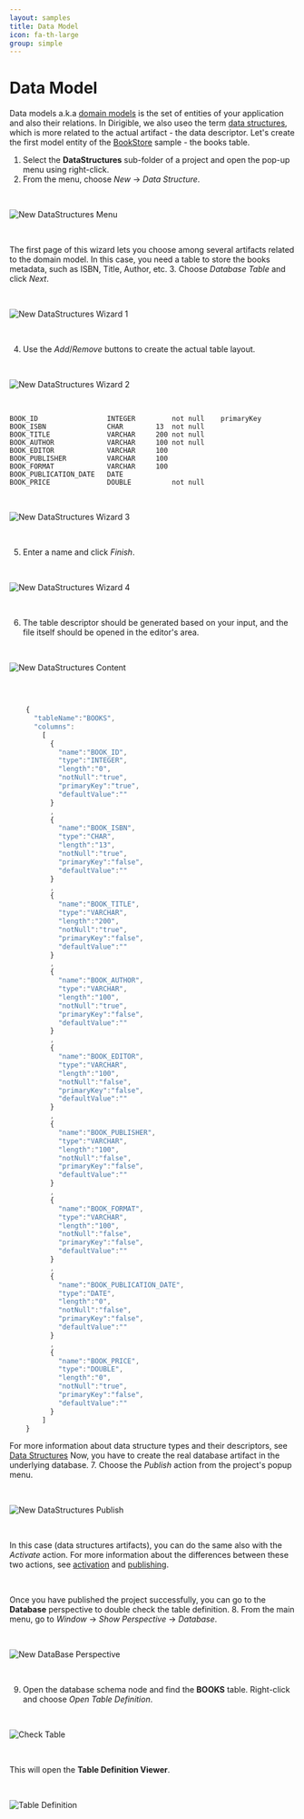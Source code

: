 ```yaml
---
layout: samples
title: Data Model
icon: fa-th-large
group: simple
---
```


Data Model
===

Data models a.k.a [domain models](http://en.htmlpedia.org/wiki/Domain_model) is the set of entities of your application and also their relations.
In Dirigible, we also useo the term [data structures](../help/data_structures.html), which is more related to the actual artifact - the data descriptor.
Let's create the first model entity of the [BookStore](bookstore.html) sample - the books table.

1. Select the **DataStructures** sub-folder of a project and open the pop-up menu using right-click.
2. From the menu, choose *New* -> *Data Structure*.

<br>

![New DataStructures Menu](bookstore/6_books_new_ds_menu.png)

<br>

The first page of this wizard lets you choose among several artifacts related to the domain model. In this case, you need a table to store the books metadata, such as ISBN, Title, Author, etc.
3. Choose *Database Table* and click *Next*.

<br>

![New DataStructures Wizard 1](bookstore/7_books_new_ds_wizard_1.png)

<br>

4. Use the *Add*/*Remove* buttons to create the actual table layout.

<br>

![New DataStructures Wizard 2](bookstore/8_books_new_ds_wizard_2.png)

<br>

	BOOK_ID                 INTEGER         not null    primaryKey
	BOOK_ISBN               CHAR        13  not null
	BOOK_TITLE              VARCHAR     200 not null
	BOOK_AUTHOR             VARCHAR     100 not null
	BOOK_EDITOR             VARCHAR     100
	BOOK_PUBLISHER          VARCHAR     100
	BOOK_FORMAT             VARCHAR     100
	BOOK_PUBLICATION_DATE   DATE
	BOOK_PRICE              DOUBLE          not null

<br>

![New DataStructures Wizard 3](bookstore/9_books_new_ds_wizard_3.png)

<br>

5. Enter a name and click *Finish*.
<br>

![New DataStructures Wizard 4](bookstore/10_books_new_ds_wizard_4.png)

<br>

6. The table descriptor should be generated based on your input, and the file itself should be opened in the editor's area.
<br>

![New DataStructures Content](bookstore/11_books_new_ds_content.png)

<br>

```javascript

	{
	  "tableName":"BOOKS",
	  "columns":
	    [
	      {
	        "name":"BOOK_ID",
	        "type":"INTEGER",
	        "length":"0",
	        "notNull":"true",
	        "primaryKey":"true",
	        "defaultValue":""
	      }
	      ,
	      {
	        "name":"BOOK_ISBN",
	        "type":"CHAR",
	        "length":"13",
	        "notNull":"true",
	        "primaryKey":"false",
	        "defaultValue":""
	      }
	      ,
	      {
	        "name":"BOOK_TITLE",
	        "type":"VARCHAR",
	        "length":"200",
	        "notNull":"true",
	        "primaryKey":"false",
	        "defaultValue":""
	      }
	      ,
	      {
	        "name":"BOOK_AUTHOR",
	        "type":"VARCHAR",
	        "length":"100",
	        "notNull":"true",
	        "primaryKey":"false",
	        "defaultValue":""
	      }
	      ,
	      {
	        "name":"BOOK_EDITOR",
	        "type":"VARCHAR",
	        "length":"100",
	        "notNull":"false",
	        "primaryKey":"false",
	        "defaultValue":""
	      }
	      ,
	      {
	        "name":"BOOK_PUBLISHER",
	        "type":"VARCHAR",
	        "length":"100",
	        "notNull":"false",
	        "primaryKey":"false",
	        "defaultValue":""
	      }
	      ,
	      {
	        "name":"BOOK_FORMAT",
	        "type":"VARCHAR",
	        "length":"100",
	        "notNull":"false",
	        "primaryKey":"false",
	        "defaultValue":""
	      }
	      ,
	      {
	        "name":"BOOK_PUBLICATION_DATE",
	        "type":"DATE",
	        "length":"0",
	        "notNull":"false",
	        "primaryKey":"false",
	        "defaultValue":""
	      }
	      ,
	      {
	        "name":"BOOK_PRICE",
	        "type":"DOUBLE",
	        "length":"0",
	        "notNull":"true",
	        "primaryKey":"false",
	        "defaultValue":""
	      }
	    ]
	}

```

For more information about data structure types and their descriptors, see [Data Structures](../help/data_structures.html)
Now, you have to create the real database artifact in the underlying database. 
7. Choose the *Publish* action from the project's popup menu.

<br>

![New DataStructures Publish](bookstore/12_books_new_ds_publish.png)

<br>

In this case (data structures artifacts), you can do the same also with the *Activate* action. For more information about the differences between these two actions, see [activation](../help/activation.html) and [publishing](../help/publishing.html).

<br>

Once you have published the project successfully, you can go to the **Database** perspective to double check the table definition.
8. From the main menu, go to *Window* -> *Show Perspective* -> *Database*.

<br>

![New DataBase Perspective](bookstore/13_books_db_perspective.png)

<br>

9. Open the database schema node and find the **BOOKS** table. Right-click and choose *Open Table Definition*.
<br>

![Check Table](bookstore/14_books_db_check_table.png)

<br>

This will open the **Table Definition Viewer**.

<br>

![Table Definition](bookstore/15_books_db_table_def.png)

